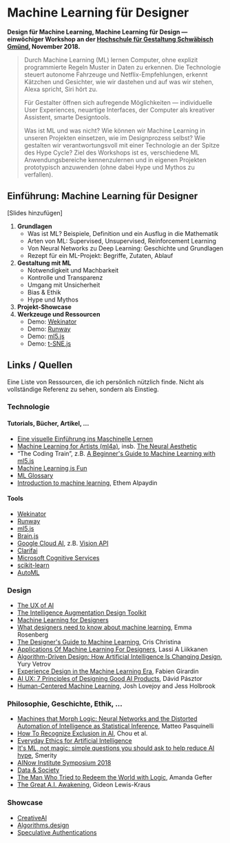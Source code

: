 # Machine Learning für Designer

**Design für Machine Learning, Machine Learning für Design — einwöchiger Workshop an der [Hochschule für Gestaltung Schwäbisch Gmünd](https://www.hfg-gmuend.de), November 2018.**

> Durch Machine Learning (ML) lernen Computer, ohne explizit programmierte Regeln Muster in Daten zu erkennen. Die Technologie steuert autonome Fahrzeuge und Netflix-Empfehlungen, erkennt Kätzchen und Gesichter, wie wir dastehen und auf was wir stehen, Alexa spricht, Siri hört zu. 
> 
> Für Gestalter öffnen sich aufregende Möglichkeiten — individuelle User Experiences, neuartige Interfaces, der Computer als kreativer Assistent, smarte Designtools.
> 
> Was ist ML und was nicht? Wie können wir Machine Learning in unseren Projekten einsetzen, wie im Designprozess selbst? Wie gestalten wir verantwortungsvoll mit einer Technologie an der Spitze des Hype Cycle? Ziel des Workshops ist es, verschiedene ML Anwendungsbereiche kennenzulernen und in eigenen Projekten prototypisch anzuwenden (ohne dabei Hype und Mythos zu verfallen).
  


## Einführung: Machine Learning für Designer

[Slides hinzufügen]

1. **Grundlagen**  
	* Was ist ML? Beispiele, Definition und ein Ausflug in die Mathematik
	* Arten von ML: Supervised, Unsupervised, Reinforcement Learning
	* Von Neural Networks zu Deep Learning: Geschichte und Grundlagen
	* Rezept für ein ML-Projekt: Begriffe, Zutaten, Ablauf  
2. **Gestaltung mit ML**
	* Notwendigkeit und Machbarkeit
	* Kontrolle und Transparenz
	* Umgang mit Unsicherheit
	* Bias & Ethik
	* Hype und Mythos
3. **Projekt-Showcase**
4. **Werkzeuge und Ressourcen**
	* Demo: [Wekinator](http://www.wekinator.org)
	* Demo: [Runway](https://runwayapp.ai)
	* Demo: [ml5.js](https://ml5js.org)
	* Demo: [t-SNE.js](https://cs.stanford.edu/people/karpathy/tsnejs/)


## Links / Quellen
Eine Liste von Ressourcen, die ich persönlich nützlich finde. Nicht als vollständige Referenz zu sehen, sondern als Einstieg.

### Technologie
#### Tutorials, Bücher, Artikel, …
* [Eine visuelle Einführung ins Maschinelle Lernen](http://www.r2d3.us/visuelle-einfuehrung-ins-maschinelle-lernen-teil-1/)
* [Machine Learning for Artists (ml4a)](http://ml4a.github.io), insb. [The Neural Aesthetic](http://ml4a.github.io/classes/itp-F18/)
* “The Coding Train”, z.B. [A Beginner's Guide to Machine Learning with ml5.js](https://www.youtube.com/watch?v=jmznx0Q1fP0)
* [Machine Learning is Fun](https://medium.com/@ageitgey/machine-learning-is-fun-80ea3ec3c471)
* [ML Glossary](https://ml5js.org/docs/glossary-machine-learning)
* [Introduction to machine learning](http://mitpress.mit.edu/books/introduction-machine-learning-third-edition), Ethem Alpaydin
#### Tools
* [Wekinator](http://www.wekinator.org)
* [Runway](http://runwayapp.ai)
* [ml5.js](https://ml5js.org)
* [Brain.js](https://github.com/BrainJS/brain.js)
* [Google Cloud AI](https://cloud.google.com/products/ai/), z.B. [Vision API](https://cloud.google.com/vision/)
* [Clarifai](https://clarifai.com)
* [Microsoft Cognitive Services](https://azure.microsoft.com/en-us/services/cognitive-services/)
* [scikit-learn](http://scikit-learn.org)
* [AutoML](https://cloud.google.com/automl/)

### Design  
* [The UX of AI](https://design.google/library/ux-ai/)
* [The Intelligence Augmentation Design Toolkit](http://iadesignkit.com)
* [Machine Learning for Designers](https://www.oreilly.com/learning/machine-learning-for-designers)  
* [What designers need to know about machine learning](https://hackernoon.com/what-designers-need-to-know-about-machine-learning-109a12fdd3af), Emma Rosenberg
* [The Designer's Guide to Machine Learning](https://digitalist.global/talks/the-designers-guide-to-machine-learning/), Cris Christina
* [Applications Of Machine Learning For Designers](https://www.smashingmagazine.com/2017/04/applications-machine-learning-designers/), Lassi A Liikkanen
* [Algorithm-Driven Design: How Artificial Intelligence Is Changing Design](https://www.smashingmagazine.com/2017/01/algorithm-driven-design-how-artificial-intelligence-changing-design/), Yury Vetrov
* [Experience Design in the Machine Learning Era](https://medium.com/@girardin/experience-design-in-the-machine-learning-era-e16c87f4f2e2), Fabien Girardin
* [AI UX: 7 Principles of Designing Good AI Products](https://uxstudioteam.com/ux-blog/ai-ux/), Dávid Pásztor
* [Human-Centered Machine Learning](https://medium.com/google-design/human-centered-machine-learning-a770d10562cd), Josh Lovejoy and Jess Holbrook

### Philosophie, Geschichte, Ethik, …
* [Machines that Morph Logic: Neural Networks and the Distorted Automation of Intelligence as Statistical Inference](http://www.glass-bead.org/article/machines-that-morph-logic/?lang=enview), Matteo Pasquinelli
* [How To Recognize Exclusion in AI](https://medium.com/microsoft-design/how-to-recognize-exclusion-in-ai-ec2d6d89f850), Chou et al.
* [Everyday Ethics for Artificial Intelligence](https://www.ibm.com/watson/assets/duo/pdf/everydayethics.pdf)
* [It's ML, not magic: simple questions you should ask to help reduce AI hype](https://smerity.com/articles/2016/ml_not_magic.html), Smerity
* [AINow Institute Symposium 2018](https://symposium.ainowinstitute.org)
* [Data & Society](https://datasociety.net)
* [The Man Who Tried to Redeem the World with Logic](http://nautil.us/issue/21/information/the-man-who-tried-to-redeem-the-world-with-logic), Amanda Gefter
* [The Great A.I. Awakening](https://www.nytimes.com/2016/12/14/magazine/the-great-ai-awakening.html), Gideon Lewis-Kraus

### Showcase
* [CreativeAI](http://www.creativeai.net)
* [Algorithms.design](http://algorithms.design)
* [Speculative Authentications](https://passwords.ai)
